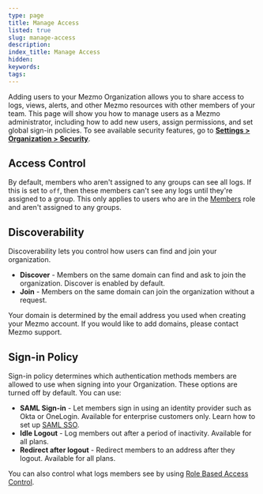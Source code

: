 ```yaml
---
type: page
title: Manage Access
listed: true
slug: manage-access
description: 
index_title: Manage Access
hidden: 
keywords: 
tags: 
---
```




Adding users to your Mezmo Organization allows you to share access to logs, views, alerts, and other Mezmo resources with other members of your team. This page will show you how to manage users as a Mezmo administrator, including how to add new users, assign permissions, and set global sign-in policies.
To see available security features, go to [**Settings &gt; Organization &gt; Security**](https://app.Mezmo.com/manage/team-settings).

## Access Control

By default, members who aren't assigned to any groups can see all logs. If this is set to `off`, then these members can't see any logs until they're assigned to a group. This only applies to users who are in the [Members](https://docs.mezmo.com/docs/how-to-manage-users) role and aren't assigned to any groups.

## Discoverability

Discoverability lets you control how users can find and join your organization.

- **Discover** - Members on the same domain can find and ask to join the organization. Discover is enabled by default.
- **Join** - Members on the same domain can join the organization without a request.

Your domain is determined by the email address you used when creating your Mezmo account. If you would like to add domains, please contact Mezmo support.

## Sign-in Policy

Sign-in policy determines which authentication methods members are allowed to use when signing into your Organization. These options are turned off by default. You can use:

- **SAML Sign-in** - Let members sign in using an identity provider such as Okta or OneLogin. Available for enterprise customers only. Learn how to set up [SAML SSO](https://docs.mezmo.com/docs/saml-sso#onelogin-setup).
- **Idle Logout** - Log members out after a period of inactivity. Available for all plans.
- **Redirect after logout** - Redirect members to an address after they logout. Available for all plans.

You can also control what logs members see by using [Role Based Access Control](https://docs.mezmo.com/docs/rbac).



